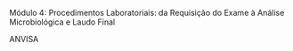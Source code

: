 Módulo 4: Procedimentos Laboratoriais: da Requisição do Exame à Análise Microbiológica e Laudo Final

ANVISA


